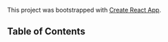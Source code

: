 This project was bootstrapped with [Create React App](https://github.com/facebookincubator/create-react-app).

## Table of Contents

